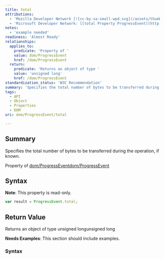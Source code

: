 ```yaml
---
title: total
attributions:
  - 'Mozilla Developer Network [![cc-by-sa-small-wpd.svg](/assets/thumb/8/8c/cc-by-sa-small-wpd.svg/120px-cc-by-sa-small-wpd.svg.png)](http://creativecommons.org/licenses/by-sa/3.0/us/): [[ProgressEvent.total](https://developer.mozilla.org/en-US/docs/Web/API/ProgressEvent.total) Article]'
  - 'Microsoft Developer Network: [[total Property ProgressEvent](http://msdn.microsoft.com/en-us/library/ie/hh772356(v=vs.85).aspx) Article]'
notes:
  - 'example needed'
readiness: 'Almost Ready'
relationships:
  applies_to:
    predicate: 'Property of '
    value: dom/ProgressEvent
    href: /dom/ProgressEvent
  return:
    predicate: 'Returns an object of type '
    value: 'unsigned long'
    href: /dom/ProgressEvent
standardization_status: 'W3C Recommendation'
summary: 'Specifies the total number of bytes to be transferred during the operation, if known.'
tags:
  - API
  - Object
  - Properties
  - DOM
uri: dom/ProgressEvent/total

---
```

## Summary

Specifies the total number of bytes to be transferred during the operation, if known.

Property of [dom/ProgressEvent](/dom/ProgressEvent)[dom/ProgressEvent](/dom/ProgressEvent)

## Syntax

**Note**: This property is read-only.

``` js
var result = ProgressEvent.total;
```

## Return Value

Returns an object of type unsigned longunsigned long

**Needs Examples**: This section should include examples.

### Syntax
